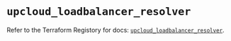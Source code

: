 # `upcloud_loadbalancer_resolver`

Refer to the Terraform Registory for docs: [`upcloud_loadbalancer_resolver`](https://registry.terraform.io/providers/upcloudltd/upcloud/2.9.1/docs/resources/loadbalancer_resolver).

